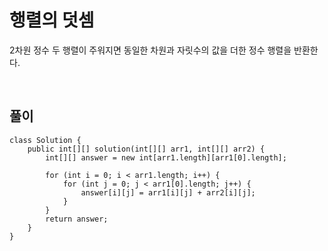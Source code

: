 # 행렬의 덧셈
2차원 정수 두 행렬이 주워지면 동일한 차원과 자릿수의 값을 더한 정수 행렬을 반환한다. 

<br>

## 풀이
```
class Solution {
    public int[][] solution(int[][] arr1, int[][] arr2) {
        int[][] answer = new int[arr1.length][arr1[0].length];
        
        for (int i = 0; i < arr1.length; i++) {
            for (int j = 0; j < arr1[0].length; j++) {
                answer[i][j] = arr1[i][j] + arr2[i][j];
            }
        }
        return answer;
    }
}
```
